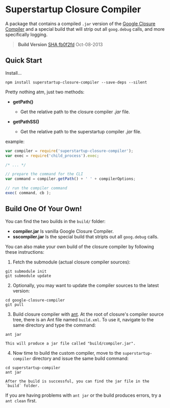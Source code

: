 # Superstartup Closure Compiler

A package that contains a compiled `.jar` version of the [Google Closure Compiler](https://developers.google.com/closure/compiler/) and a special build that will strip out all `goog.debug` calls, and more specifically logging.

> **Build Version** [SHA fb0f2fd](https://code.google.com/p/closure-compiler/source/detail?r=fb0f2fd881cd00766b90d78072ea9ab30e5d7da7) Oct-08-2013

## Quick Start

Install...
```shell
npm install superstartup-closure-compiler --save-deps --silent
```

Pretty nothing atm, just two methods:

* **getPath()**
  - Get the relative path to the closure compiler *.jar* file.

* **getPathSS()**
  - Get the relative path to the superstartup compiler *.jar* file.

example:
```js
var compiler = require('superstartup-closure-compiler');
var exec = require('child_process').exec;

/* ... */

// prepare the command for the CLI
var command = compiler.getPath() + ' ' + compilerOptions;

// run the compiler command
exec( command, cb );

```

## Build One Of Your Own!

You can find the two builds in the `build/` folder:

* **compiler.jar** Is vanilla Google Closure Compiler.
* **sscompiler.jar** Is the special build that stripts out all `goog.debug` calls.

You can also make your own build of the closure compiler by following these instructions:

1. Fetch the submodule (actual closure compiler sources):
```shell
git submodule init
git submodule update
```

2. Optionally, you may want to update the compiler sources to the latest version:
```shell
cd google-closure-compiler
git pull
```

3. Build closure compiler with [ant](http://ant.apache.org/). At the root of closure's compiler source tree, there is an Ant file named `build.xml`. To use it, navigate to the same directory and type the command:
```shell
ant jar
```

    This will produce a jar file called "build/compiler.jar".

4. Now time to build the custom compiler, move to the `superstartup-compiler` directory and issue the same build command:
```shell
cd superstartup-compiler
ant jar
```

    After the build is successful, you can find the jar file in the `build` folder.

If you are having problems with `ant jar` or the build produces errors, try a `ant clean` first.

